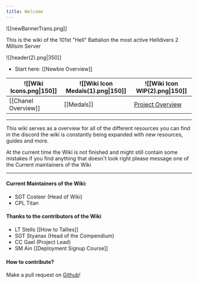 ```yaml
---
title: Welcome
---
```


![[newBannerTrans.png]]

This is the wiki of the 101st "Hell" Battalion the most active Helldivers 2 Millsim Server

![[header(2).png|350]]
- Start here: [[Newbie Overview]]


| ![[Wiki Icons.png\|150]] | ![[Wiki Icon Medals(1).png\|150]] | ![[Wiki Icon WIP(2).png\|150]]                                      |
| ------------------------ | --------------------------------- | ------------------------------------------------------------------- |
| [[Chanel Overview]]      | [[Medals]]                        | [Project Overview](https://github.com/users/Costeer/projects/1)<br> |

***

This wiki serves as a overview for all of the different resources you can find in the discord the wiki is constantly being expanded with new resources, guides and more.

At the current time the Wiki is not finished and might still contain some mistakes if you find anything that doesn't look right please message one of the Current maintainers of the Wiki

***
#### Current Maintainers of the Wiki:
- SGT Costeer (Head of Wiki)
- CPL Titan
#### Thanks to the contributors of the Wiki
- LT Stells [[How to Tallies]]
- SGT Styanax (Head of the Compendium)
- CC Gael (Project Lead)
- SM Ain [[Deployment Signup Course]]
#### How to contribute?
Make a pull request on [Github](https://github.com/Costeer/101st-Wiki)! 

